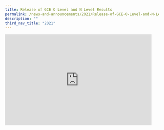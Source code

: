 ```yaml
---
title: Release of GCE O Level and N Level Results
permalink: /news-and-announcements/2021/Release-of-GCE-O-Level-and-N-Level-Results/
description: ""
third_nav_title: "2021"
---
```

<iframe allowfullscreen="true" height="299" width="480" frameborder="0" src="https://docs.google.com/presentation/d/e/2PACX-1vRHjUOm9BmKFlac5_f1JcwW9mF4GUYYL-2p6WyZsshrmmMP4-KlzNf_Vql7GgNwvMfTWTIlwW0zGwXo/embed?start=false&amp;loop=false&amp;delayms=3000"></iframe>